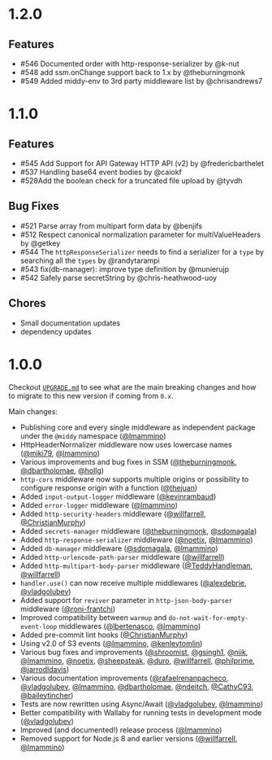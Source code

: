 # 1.2.0

## Features

- #546 Documented order with http-response-serializer by @k-nut
- #548 add ssm.onChange support back to 1.x by @theburningmonk
- #549 Added middy-env to 3rd party middleware list by @chrisandrews7


# 1.1.0

## Features
- #545 Add Support for API Gateway HTTP API (v2) by @fredericbarthelet
- #537 Handling base64 event bodies by @caiokf
- #528Add the boolean check for a truncated file upload by @tyvdh

## Bug Fixes
- #521 Parse array from multipart form data by @benjifs
- #512 Respect canonical normalization parameter for multiValueHeaders by @getkey
- #544 The `httpResponseSerializer` needs to find a serializer for a `type` by searching all the `types` by @randytarampi
- #543 fix(db-manager): improve type definition by @munierujp
- #542 Safely parse secretString by @chris-heathwood-uoy

## Chores
- Small documentation updates
- dependency updates

# 1.0.0

Checkout [`UPGRADE.md`](/UPGRADE.md) to see what are the main breaking changes and how to migrate to this new version if coming from `0.x`.

Main changes:

 - Publishing core and every single middleware as independent package under the `@middy` namespace ([@lmammino](https://github.com/lmammino))
 - HttpHeaderNormalizer middleware now uses lowercase names ([@miki79](https://github.com/miki79), [@lmammino](https://github.com/lmammino))
 - Various improvements and bug fixes in SSM ([@theburningmonk](https://github.com/theburningmonk), [@dbartholomae](https://github.com/dbartholomae), [@hollg](https://github.com/hollg))
 - `http-cors` middleware now supports multiple origins or possibility to configure response origin with a function ([@thejuan](https://github.com/thejuan))
 - Added `input-output-logger` middleware ([@kevinrambaud](https://github.com/kevinrambaud))
 - Added `error-logger` middleware ([@lmammino](https://github.com/lmammino))
 - Added `http-security-headers` middleware ([@willfarrell](https://github.com/willfarrell), [@ChristianMurphy](https://github.com/ChristianMurphy))
 - Added `secrets-manager` middleware ([@theburningmonk](https://github.com/theburningmonk), [@sdomagala](https://github.com/sdomagala))
 - Added `http-response-serializer` middleware ([@noetix](https://github.com/noetix), [@lmammino](https://github.com/lmammino))
 - Added `db-manager` middleware ([@sdomagala](https://github.com/sdomagala), [@lmammino](https://github.com/lmammino))
 - Added `http-urlencode-path-parser` middleware ([@willfarrell](https://github.com/willfarrell))
 - Added `http-multipart-body-parser` middleware ([@TeddyHandleman](https://github.com/TeddyHandleman), [@willfarrell](https://github.com/willfarrell))
 - `handler.use()` can now receive multiple middlewares ([@alexdebrie](https://github.com/alexdebrie), [@vladgolubev](https://github.com/vladgolubev))
 - Added support for `reviver` parameter in `http-json-body-parser` middleware ([@roni-frantchi](https://github.com/roni-frantchi))
 - Improved compatibility between `warmup` and `do-not-wait-for-empty-event-loop` middlewares ([@lbertenasco](https://github.com/lbertenasco), [@lmammino](https://github.com/lmammino))
 - Added pre-commit lint hooks ([@ChristianMurphy](https://github.com/ChristianMurphy))
 - Using v2.0 of S3 events ([@lmammino](https://github.com/lmammino), [@kenleytomlin](https://github.com/kenleytomlin))
 - Various bug fixes and improvements ([@shroomist](https://github.com/shroomist), [@gsingh1](https://github.com/gsingh1), [@niik](https://github.com/niik), [@lmammino](https://github.com/lmammino), [@noetix](https://github.com/noetix), [@sheepsteak](https://github.com/sheepsteak), [@duro](https://github.com/duro), [@willfarrell](https://github.com/willfarrell), [@philprime](https://github.com/philprime), [@jarrodldavis](https://github.com/jarrodldavis))
 - Various documentation improvements ([@rafaelrenanpacheco](https://github.com/rafaelrenanpacheco), [@vladgolubev](https://github.com/vladgolubev), [@lmammino](https://github.com/lmammino), [@dbartholomae](https://github.com/dbartholomae), [@ndeitch](https://github.com/ndeitch), [@CathyC93](https://github.com/CathyC93), [@baileytincher](https://github.com/baileytincher))
 - Tests are now rewritten using Async/Await ([@vladgolubev](https://github.com/vladgolubev), [@lmammino](https://github.com/lmammino))
 - Better compatibility with Wallaby for running tests in development mode ([@vladgolubev](https://github.com/vladgolubev))
 - Improved (and documented!) release process ([@lmammino](https://github.com/lmammino))
 - Removed support for Node.js 8 and earlier versions ([@willfarrell](https://github.com/willfarrell), [@lmammino](https://github.com/lmammino))
